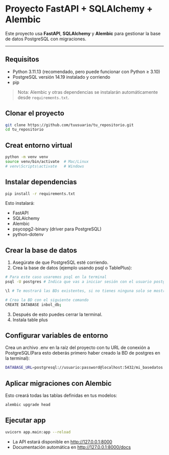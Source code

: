 # Proyecto FastAPI + SQLAlchemy + Alembic

Este proyecto usa **FastAPI**, **SQLAlchemy** y **Alembic** para gestionar la base de datos PostgreSQL con migraciones.

---

## Requisitos

- Python 3.11.13 (recomendado, pero puede funcionar con Python ≥ 3.10)
- PostgreSQL versión 14.19 instalado y corriendo
- pip

> Nota: Alembic y otras dependencias se instalarán automáticamente desde `requirements.txt`.


## Clonar el proyecto

```bash
git clone https://github.com/tuusuario/tu_repositorio.git
cd tu_repositorio
```

## Creat entorno virtual
```bash
python -m venv venv
source venv/bin/activate  # Mac/Linux
# venv\Scripts\activate   # Windows
```

## Instalar dependencias
```bash
pip install -r requirements.txt
```
Esto instalará:

- FastAPI
- SQLAlchemy
- Alembic
- psycopg2-binary (driver para PostgreSQL)
- python-dotenv



## Crear la base de datos
1. Asegúrate de que PostgreSQL esté corriendo.
2. Crea la base de datos (ejemplo usando psql o TablePlus):
```bash
# Para este caso usaremos psql en la terminal
psql -U postgres # Indica que vas a iniciar sesión con el usuario postgres(se crea por default)

\l # Te mostrará las BDs existentes, si no tienes ninguna solo se mostraran templates

# Crea la BD con el siguiente comando
CREATE DATABASE inbol_db;
```
3. Después de esto puedes cerrar la terminal.
4. Instala table plus


## Configurar variables de entorno
Crea un archivo .env en la raíz del proyecto con tu URL de conexión a PostgreSQL(Para esto deberás primero haber creado la BD de postgres en la terminal):
```bash
DATABASE_URL=postgresql://usuario:password@localhost:5432/mi_basedatos
```

## Aplicar migraciones con Alembic
Esto creará todas las tablas definidas en tus modelos:
```bash
alembic upgrade head
```

## Ejecutar app
```bash
uvicorn app.main:app --reload
```
- La API estará disponible en http://127.0.0.1:8000
- Documentación automática en http://127.0.0.1:8000/docs